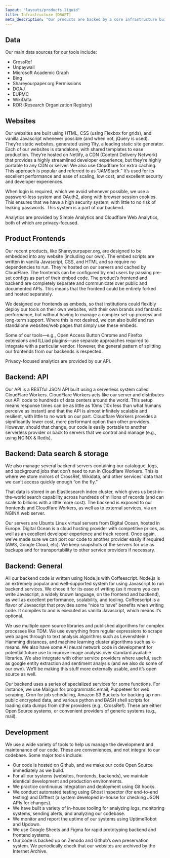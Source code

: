 ```yaml
---
layout: "layouts/products.liquid"
title: Infrastructure [DRAFT]
meta_description: "Our products are backed by a core infrastructure built with exclusively open code, open data, and our values."
---
```


## Data

Our main data sources for our tools include:
* CrossRef
* Unpaywall
* Microsoft Academic Graph
* Bing
* Shareyourpaper.org Permissions
* DOAJ
* EUPMC
* WikiData
* ROR (Research Organization Registry)

## Websites

Our websites are built using HTML, CSS (using Flexbox for grids), and vanilla Javascript whenever possible (and when not, jQuery is used). They’re static websites, generated using 11ty, a leading static site generator. Each of our websites is standalone, with shared templates to ease production. They’re hosted on Netlify, a CDN (Content Delivery Network) that provides a highly streamlined developer experience, but they’re highly portable to any CDN or server. We also use Cloudflare for extra caching. This approach is popular and referred to as “JAMStack.” It’s used for its excellent performance and ease of scaling, low cost, and excellent security and developer experiences.

When login is required, which we avoid whenever possible, we use a password-less system and OAuth2, along with browser session cookies. This ensures that we have a high security system, with little to no risk of leaking passwords. This system is a part of our backend.

Analytics are provided by Simple Analytics and Cloudflare Web Analytics, both of which are privacy-focused.

## Product Frontends

Our recent products, like Shareyourpaper.org, are designed to be embedded into any website (including our own). The embed scripts are written in vanilla Javascript, CSS, and HTML and so require no dependencies to run. They’re hosted on our servers and cached by CloudFlare. The frontends can be configured by end users by passing pre-set configs as part of their embed code. The product’s frontend and backend are completely separate and communicate over public and documented APIs. This means that the frontend could be entirely forked and hosted separately.

We designed our frontends as embeds, so that institutions could flexibly deploy our tools on their own websites, with their own brands and fantastic performance, but without having to manage a complex set-up process and long-term support. Where this is not desired, we can also build and run standalone websites/web pages that simply use these embeds.

Some of our tools—e.g., Open Access Button Chrome and Firefox extensions and ILLiad plugins—use separate approaches required to integrate with a particular vendor. However, the general pattern of splitting our frontends from our backends is respected.

Privacy-focused analytics are provided by our API.

## Backend: API

Our API is a RESTful JSON API built using a serverless system called CloudFlare Workers. CloudFlare Workers acts like our server and distributes our API code to hundreds of data centers around the world. This setup means response times can be as little as 10ms (10x less than what humans perceive as instant) and that the API is almost infinitely scalable and resilient, with little to no work on our part. Cloudflare Workers provides a significantly lower cost, more performant option than other providers. However, should that change, our code is easily portable to another serverless provider or back to servers that we control and manage (e.g., using NGINX & Redis).

## Backend: Data search & storage

We also manage several backend servers containing our catalogue, logs, and background jobs that don’t need to run in Cloudflare Workers. This is where we store mirrors of CrossRef, Wikidata, and other services’ data that we can’t access quickly enough “on the fly.”

That data is stored in an Elasticsearch index cluster, which gives us best-in-the-world search capability across hundreds of millions of records (and can scale to billions with a little more cost). The backend is exposed to our frontends and Cloudlfare Workers, as well as to external services, via an NGINX web server.

Our servers are Ubuntu Linux virtual servers from Digital Ocean, hosted in Europe. Digital Ocean is a cloud hosting provider with competitive prices, as well as an excellent developer experience and track record. Once again, we’ve made sure we can port our code to another provider easily if required (AWS, Google Cloud, etc). We keep snapshots of the servers for use as backups and for transportability to other service providers if necessary.

## Backend: General
All our backend code is written using Node.js with Coffeescript. Node.js is an extremely popular and well-supported system for using Javascript to run backend services. We chose it for its ease of writing (as it means you can write Javascript, a widely known language, on the frontend and backend), as well as excellent performance, scalability, and tooling. Coffeescript is a flavor of Javascript that provides some “nice to have” benefits when writing code. It compiles to and is executed as vanilla Javascript, which means it’s optional.

We use multiple open source libraries and published algorithms for complex processes like TDM. We use everything from regular expressions to scrape web pages through to text analysis algorithms such as Levenshtein / Hamming distances, and machine learning cluster algorithms such as k-means. We also have some AI neural network code in development for potential future use to improve image analysis over standard available libraries. We also integrate with other service providers where useful, such as google entity extraction and sentiment analysis (and we also do some of our own). We’ll be making this stuff more externally usable, and it’s open source as well.

Our backend uses a series of specialized services for some functions. For instance, we use Mailgun for programmatic email, Puppeteer for web scraping, Cron for job scheduling, Amazon S3 Buckets for backing up non-public encrypted data, and various python and BASH shell scripts for loading data dumps from other providers (e.g., CrossRef). These are either Open Source systems, or convenient providers of generic systems (e.g., mail).
## Development

We use a wide variety of tools to help us manage the development and maintenance of our code. These are conveniences, and not integral to our codebase. Some major tools include:

* Our code is hosted on Github, and we make our code Open Source immediately as we build.
* For all our systems (websites, frontends, backends), we maintain identical development and production environments.
* We practice continuous integration and deployment using Git hooks.
* We conduct automated testing using Ghost Inspector (for end-to-end testing) and Difftest (a system developed in-house for checking JSON APIs for changes).
* We have built a variety of in-house tooling for analyzing logs, monitoring systems, sending alerts, and analyzing our codebase.
* We monitor and report the uptime of our systems using UptimeRobot and Updown.
* We use Google Sheets and Figma for rapid prototyping backend and frontend systems.
* Our code is backed up on Zenodo and Github’s own preservation system. We periodically check that our websites are archived by the Internet Archive.

